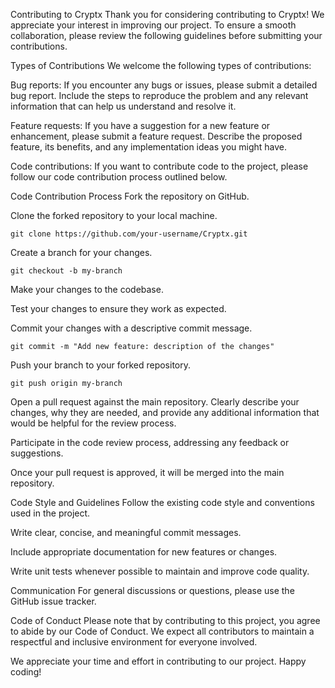 Contributing to Cryptx
Thank you for considering contributing to Cryptx! We appreciate your interest in improving our project. To ensure a smooth collaboration, please review the following guidelines before submitting your contributions.

Types of Contributions
We welcome the following types of contributions:

Bug reports: If you encounter any bugs or issues, please submit a detailed bug report. Include the steps to reproduce the problem and any relevant information that can help us understand and resolve it.

Feature requests: If you have a suggestion for a new feature or enhancement, please submit a feature request. Describe the proposed feature, its benefits, and any implementation ideas you might have.

Code contributions: If you want to contribute code to the project, please follow our code contribution process outlined below.

Code Contribution Process
Fork the repository on GitHub.

Clone the forked repository to your local machine.

```
git clone https://github.com/your-username/Cryptx.git
```

Create a branch for your changes.

```
git checkout -b my-branch
```

Make your changes to the codebase.

Test your changes to ensure they work as expected.

Commit your changes with a descriptive commit message.

```
git commit -m "Add new feature: description of the changes"
```

Push your branch to your forked repository.

```
git push origin my-branch
```
Open a pull request against the main repository. Clearly describe your changes, why they are needed, and provide any additional information that would be helpful for the review process.

Participate in the code review process, addressing any feedback or suggestions.

Once your pull request is approved, it will be merged into the main repository.

Code Style and Guidelines
Follow the existing code style and conventions used in the project.

Write clear, concise, and meaningful commit messages.

Include appropriate documentation for new features or changes.

Write unit tests whenever possible to maintain and improve code quality.

Communication
For general discussions or questions, please use the GitHub issue tracker.

Code of Conduct
Please note that by contributing to this project, you agree to abide by our Code of Conduct. We expect all contributors to maintain a respectful and inclusive environment for everyone involved.

We appreciate your time and effort in contributing to our project. Happy coding!
